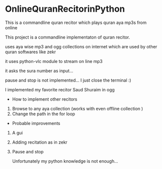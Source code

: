 # OnlineQuranRecitorinPython
This is a commandline quran recitor which plays quran aya mp3s from online

This project is a commandline implementaton of quran recitor.


uses aya wise mp3 and ogg  collections on internet which are used by other quran softwares like zekr

it uses python-vlc module to stream on line mp3


it asks the sura number as input...


pause and stop is not implemented... I just close the terminal :)


I implemented my favorite recitor Saud Shuraim in ogg

* How to implement other recitors

1. Browse to any aya collection (works with even offline collection )
2. Change the path in the for loop


* Probable improvements

1. A gui
2. Adding recitation as in zekr
3. Pause and stop

     Unfortunately my python knowledge is not enough...

